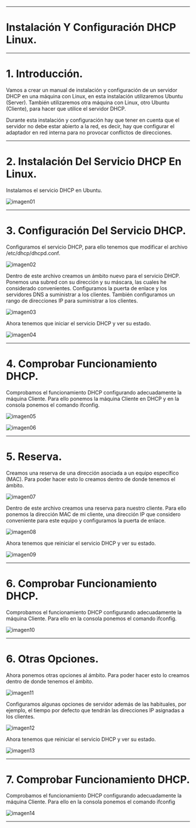 ___

# **Instalación Y Configuración DHCP Linux.**

___

# **1. Introducción.**

Vamos a crear un manual de instalación y configuración de un servidor DHCP en una máquina con Linux, en esta instalación utilizaremos Ubuntu (Server). También utilizaremos otra máquina con Linux, otro Ubuntu (Cliente), para hacer que utilice el servidor DHCP.

Durante esta instalación y configuración hay que tener en cuenta que el servidor no debe estar abierto a la red, es decir, hay que configurar el adaptador en red interna para no provocar conflictos de direcciones.

---

# **2. Instalación Del Servicio DHCP En Linux.**

Instalamos el servicio DHCP en Ubuntu.

![imagen01](./images/instalacion_y_configuracion_dhcp_linux/01.png)

---

# **3. Configuración Del Servicio DHCP.**

Configuramos el servicio DHCP, para ello tenemos que modificar el archivo /etc/dhcp/dhcpd.conf.

![imagen02](./images/instalacion_y_configuracion_dhcp_linux/02.png)

Dentro de este archivo creamos un ámbito nuevo para el servicio DHCP. Ponemos una subred con su dirección y su máscara, las cuales he considerado convenientes. Configuramos la puerta de enlace y los servidores DNS a suministrar a los clientes. También configuramos un rango de direcciones IP para suministrar a los clientes.

![imagen03](./images/instalacion_y_configuracion_dhcp_linux/03.png)

Ahora tenemos que iniciar el servicio DHCP y ver su estado.

![imagen04](./images/instalacion_y_configuracion_dhcp_linux/04.png)

___

# **4. Comprobar Funcionamiento DHCP.**

Comprobamos el funcionamiento DHCP configurando adecuadamente la máquina Cliente. Para ello ponemos la máquina Cliente en DHCP y en la consola ponemos el comando ifconfig.

![imagen05](./images/instalacion_y_configuracion_dhcp_linux/05.png)

![imagen06](./images/instalacion_y_configuracion_dhcp_linux/06.png)

---

# **5. Reserva.**

Creamos una reserva de una dirección asociada a un equipo específico (MAC). Para poder hacer esto lo creamos dentro de donde tenemos el ámbito.

![imagen07](./images/instalacion_y_configuracion_dhcp_linux/07.png)

Dentro de este archivo creamos una reserva para nuestro cliente. Para ello ponemos la dirección MAC de mi cliente, una dirección IP que considero conveniente para este equipo y configuramos la puerta de enlace.

![imagen08](./images/instalacion_y_configuracion_dhcp_linux/08.png)

Ahora tenemos que reiniciar el servicio DHCP y ver su estado.

![imagen09](./images/instalacion_y_configuracion_dhcp_linux/09.png)

___

# **6. Comprobar Funcionamiento DHCP.**

Comprobamos el funcionamiento DHCP configurando adecuadamente la máquina Cliente. Para ello en la consola ponemos el comando ifconfig.

![imagen10](./images/instalacion_y_configuracion_dhcp_linux/10.png)
___

# **6. Otras Opciones.**

Ahora ponemos otras opciones al ámbito. Para poder hacer esto lo creamos dentro de donde tenemos el ámbito.

![imagen11](./images/instalacion_y_configuracion_dhcp_linux/11.png)

Configuramos algunas opciones de servidor además de las habituales, por ejemplo, el tiempo por defecto que tendrán las direcciones IP asignadas a los clientes.

![imagen12](./images/instalacion_y_configuracion_dhcp_linux/12.png)

Ahora tenemos que reiniciar el servicio DHCP y ver su estado.

![imagen13](./images/instalacion_y_configuracion_dhcp_linux/13.png)
___

# **7. Comprobar Funcionamiento DHCP.**

Comprobamos el funcionamiento DHCP configurando adecuadamente la máquina Cliente. Para ello en la consola ponemos el comando ifconfig

![imagen14](./images/instalacion_y_configuracion_dhcp_linux/14.png)

---
